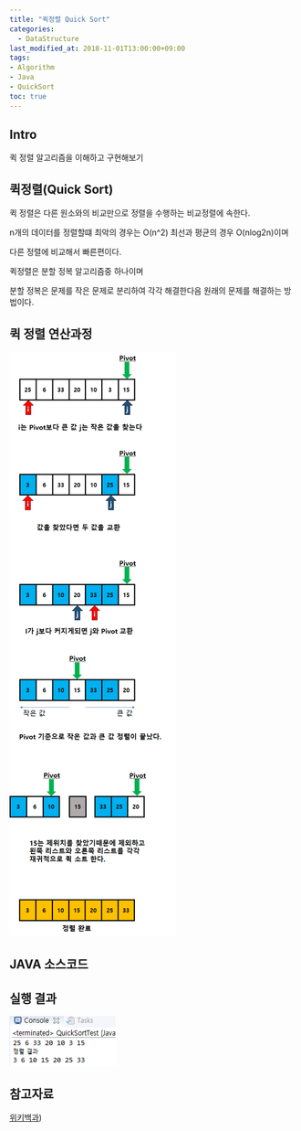 ```yaml
---
title: "퀵정렬 Quick Sort"
categories: 
  - DataStructure
last_modified_at: 2018-11-01T13:00:00+09:00
tags:
- Algorithm
- Java
- QuickSort
toc: true
---
```


## Intro

퀵 정렬 알고리즘을 이해하고 구현해보기


## 퀵정렬(Quick Sort)

퀵 정렬은 다른 원소와의 비교만으로 정렬을 수행하는 비교정렬에 속한다.

n개의 데이터를 정렬할떄 최악의 경우는 O(n^2) 최선과 평균의 경우 O(nlog2n)이며

다른 정렬에 비교해서 빠른편이다.

퀵정렬은 분할 정복 알고리즘중 하나이며 

분할 정복은 문제를 작은 문제로 분리하여 각각 해결한다음 원래의 문제를 해결하는 방법이다.


## 퀵 정렬 연산과정

![quick](https://github.com/lesslate/lesslate.github.io/blob/master/assets/img/Algorithm/quick/Qucik.png?raw=true)



## JAVA 소스코드

<script src="https://gist.github.com/lesslate/5ac1cb11feea77c5150b508c594b81c5.js"></script>





## 실행 결과


![result](https://github.com/lesslate/lesslate.github.io/blob/master/assets/img/Algorithm/quick/quick2.png?raw=true)





## 참고자료

[위키백과](https://ko.wikipedia.org/wiki/%ED%80%B5_%EC%A0%95%EB%A0%AC))